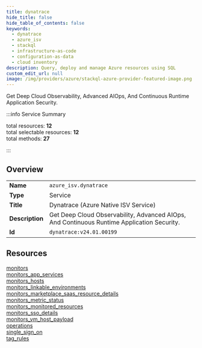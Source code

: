 ```yaml
---
title: dynatrace
hide_title: false
hide_table_of_contents: false
keywords:
  - dynatrace
  - azure_isv
  - stackql
  - infrastructure-as-code
  - configuration-as-data
  - cloud inventory
description: Query, deploy and manage Azure resources using SQL
custom_edit_url: null
image: /img/providers/azure/stackql-azure-provider-featured-image.png
---
```

Get Deep Cloud Observability, Advanced AIOps, And Continuous Runtime Application Security.  
    
:::info Service Summary

<div class="row">
<div class="providerDocColumn">
<span>total resources:&nbsp;<b>12</b></span><br />
<span>total selectable resources:&nbsp;<b>12</b></span><br />
<span>total methods:&nbsp;<b>27</b></span><br />
</div>
</div>

:::

## Overview
<table><tbody>
<tr><td><b>Name</b></td><td><code>azure_isv.dynatrace</code></td></tr>
<tr><td><b>Type</b></td><td>Service</td></tr>
<tr><td><b>Title</b></td><td>Dynatrace (Azure Native ISV Service)</td></tr>
<tr><td><b>Description</b></td><td>Get Deep Cloud Observability, Advanced AIOps, And Continuous Runtime Application Security.</td></tr>
<tr><td><b>Id</b></td><td><code>dynatrace:v24.01.00199</code></td></tr>
</tbody></table>

## Resources
<div class="row">
<div class="providerDocColumn">
<a href="/providers/azure_isv/dynatrace/monitors/">monitors</a><br />
<a href="/providers/azure_isv/dynatrace/monitors_app_services/">monitors_app_services</a><br />
<a href="/providers/azure_isv/dynatrace/monitors_hosts/">monitors_hosts</a><br />
<a href="/providers/azure_isv/dynatrace/monitors_linkable_environments/">monitors_linkable_environments</a><br />
<a href="/providers/azure_isv/dynatrace/monitors_marketplace_saas_resource_details/">monitors_marketplace_saas_resource_details</a><br />
<a href="/providers/azure_isv/dynatrace/monitors_metric_status/">monitors_metric_status</a><br />
</div>
<div class="providerDocColumn">
<a href="/providers/azure_isv/dynatrace/monitors_monitored_resources/">monitors_monitored_resources</a><br />
<a href="/providers/azure_isv/dynatrace/monitors_sso_details/">monitors_sso_details</a><br />
<a href="/providers/azure_isv/dynatrace/monitors_vm_host_payload/">monitors_vm_host_payload</a><br />
<a href="/providers/azure_isv/dynatrace/operations/">operations</a><br />
<a href="/providers/azure_isv/dynatrace/single_sign_on/">single_sign_on</a><br />
<a href="/providers/azure_isv/dynatrace/tag_rules/">tag_rules</a><br />
</div>
</div>
